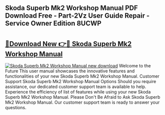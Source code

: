 ## Skoda Superb Mk2 Workshop Manual PDF Download Free - Part-2Vz User Guide Repair - Service Owner Edition 8UCWP

# <h2><a href="http://cf28660.oget.top/?id=Skoda+Superb+Mk2+Workshop+Manual">🔗Download New 👉🔴 Skoda Superb Mk2 Workshop Manual</a></h2>

[![Skoda Superb Mk2 Workshop Manual new download](https://i.imgur.com/5g1atiW.png)](http://cf28660.oget.top/?id=Skoda+Superb+Mk2+Workshop+Manual)
Welcome to the Future This user manual showcases the innovative features and functionalities of your new Skoda Superb Mk2 Workshop Manual. Customer Support Skoda Superb Mk2 Workshop Manual Options Should you require assistance, our dedicated customer support team is available to help. Experience the efficiency of list of features while using your new Skoda Superb Mk2 Workshop Manual. Please Don't Be Afraid to Ask Skoda Superb Mk2 Workshop Manual. Our customer support team is ready to answer your questions.
